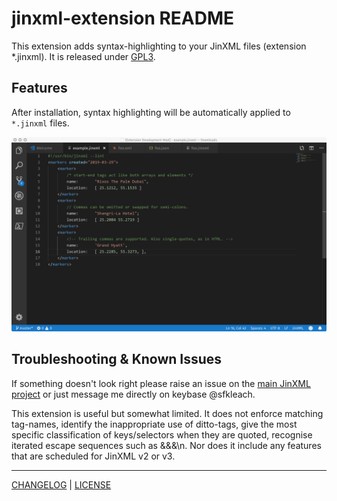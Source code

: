 # jinxml-extension README

This extension adds syntax-highlighting to your JinXML files (extension \*.jinxml). It is released under [GPL3](https://www.gnu.org/licenses/gpl-3.0.en.html).

## Features

After installation, syntax highlighting will be automatically applied to `*.jinxml` files. 

![Screenshot showing basic features](images/simple-example.png)

## Troubleshooting & Known Issues

If something doesn't look right please raise an issue on the [main JinXML project](https://github.com/sfkleach/JinXML) or just message me directly on keybase @sfkleach.

This extension is useful but somewhat limited. It does not enforce matching tag-names, identify the inappropriate use of ditto-tags, give the most specific classification of keys/selectors when they are quoted, recognise iterated escape sequences such as &\&\&\n. Nor does it include any features that are scheduled for JinXML v2 or v3.

------------

[CHANGELOG](CHANGELOG.md) | [LICENSE](LICENSE)
